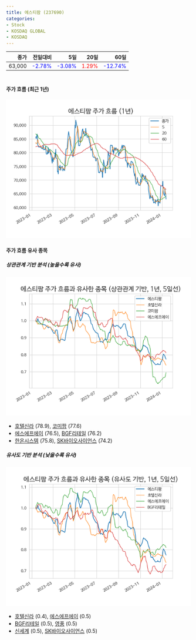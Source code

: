```yaml
---
title: 에스티팜 (237690)
categories:
- Stock
- KOSDAQ GLOBAL
- KOSDAQ
---
```


|종가|전일대비|5일|20일|60일|
|---:|-------:|--:|---:|---:|
|63,000|<span style="color: blue">-2.78%</span>|<span style="color: blue">-3.08%</span>|<span style="color: red">1.29%</span>|<span style="color: blue">-12.74%</span>|

<!-- more -->
#
#### 주가 흐름 (최근 1년)
![237690](/assets/images/stock/237690.png)


#### 주가 흐름 유사 종목


##### 상관관계 기반 분석 (높을수록 유사)
![237690](/assets/images/stock/237690_corr.png)
- [호텔신라](/008770/) (78.9), [코미팜](/041960/) (77.6)
- [에스에프에이](/056190/) (76.5), [BGF리테일](/282330/) (76.2)
- [한온시스템](/018880/) (75.8), [SK바이오사이언스](/302440/) (74.2)


##### 유사도 기반 분석 (낮을수록 유사)	
![237690](/assets/images/stock/237690_sim.png)
- [호텔신라](/008770/) (0.4), [에스에프에이](/056190/) (0.5)
- [BGF리테일](/282330/) (0.5), [영풍](/000670/) (0.5)
- [신세계](/004170/) (0.5), [SK바이오사이언스](/302440/) (0.5)